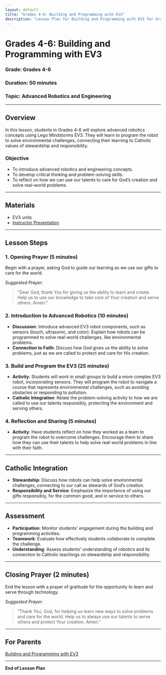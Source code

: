 ```yaml
---
layout: default
title: "Grades 4-6: Building and Programming with EV3"
description: "Lesson Plan for Building and Programming with EV3 for Grades 4-6"
---
```


# Grades 4-6: Building and Programming with EV3

### **Grade**: Grades 4-6  
### **Duration**: 50 minutes  
### **Topic**: Advanced Robotics and Engineering

---

## **Overview**
In this lesson, students in Grades 4-6 will explore advanced robotics concepts using Lego Mindstorms EV3. They will learn to program the robot to solve environmental challenges, connecting their learning to Catholic values of stewardship and responsibility.

### **Objective**
- To introduce advanced robotics and engineering concepts.
- To develop critical thinking and problem-solving skills.
- To reflect on how we can use our talents to care for God’s creation and solve real-world problems.

---

## **Materials**
- EV3 units
- [Instructor Presentation](./Presentations/Grades4-6_Building_Programming_EV3.pptx)

---

## **Lesson Steps**

### **1. Opening Prayer (5 minutes)**  
Begin with a prayer, asking God to guide our learning as we use our gifts to care for the world.

_Suggested Prayer_:  
> "Dear God, thank You for giving us the ability to learn and create. Help us to use our knowledge to take care of Your creation and serve others. Amen."

### **2. Introduction to Advanced Robotics (10 minutes)**  
- **Discussion**: Introduce advanced EV3 robot components, such as sensors (touch, ultrasonic, and color). Explain how robots can be programmed to solve real-world challenges, like environmental problems.
- **Connection to Faith**: Discuss how God gives us the ability to solve problems, just as we are called to protect and care for His creation.

### **3. Build and Program the EV3 (25 minutes)**  
- **Activity**: Students will work in small groups to build a more complex EV3 robot, incorporating sensors. They will program the robot to navigate a course that represents environmental challenges, such as avoiding obstacles or responding to pollution.
- **Catholic Integration**: Relate the problem-solving activity to how we are called to use our talents responsibly, protecting the environment and serving others.

### **4. Reflection and Sharing (5 minutes)**  
- **Activity**: Have students reflect on how they worked as a team to program the robot to overcome challenges. Encourage them to share how they can use their talents to help solve real-world problems in line with their faith.

---

## **Catholic Integration**
- **Stewardship**: Discuss how robots can help solve environmental challenges, connecting to our call as stewards of God’s creation.
- **Responsibility and Service**: Emphasize the importance of using our gifts responsibly, for the common good, and in service to others.

---

## **Assessment**
- **Participation**: Monitor students' engagement during the building and programming activities.
- **Teamwork**: Evaluate how effectively students collaborate to complete the challenge.
- **Understanding**: Assess students’ understanding of robotics and its connection to Catholic teachings on stewardship and responsibility.

---

## **Closing Prayer (2 minutes)**  
End the lesson with a prayer of gratitude for the opportunity to learn and serve through technology.

_Suggested Prayer_:  
> "Thank You, God, for helping us learn new ways to solve problems and care for the world. Help us to always use our talents to serve others and protect Your creation. Amen."

---

## **For Parents**  
[Building and Programming with EV3](./Parent_Resources/Grades4-6_Building_and_Programming_with_EV3.md)

---

**End of Lesson Plan**
